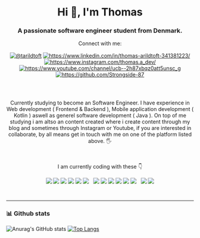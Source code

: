 <h1 align="center">Hi 👋, I'm Thomas</h1>
<h3 align="center">A passionate software engineer student from Denmark.</h3>

<p align="center">Connect with me:</p>
<p align="center">
<a href="https://twitter.com/@tarildtoft" target="blank"><img align="center" src="https://img.shields.io/badge/Twitter-1DA1F2?style=for-the-badge&logo=twitter&logoColor=white" alt="@tarildtoft" /></a>
<a href="https://www.linkedin.com/in/thomas-arildtoft-341381223/" target="blank"><img align="center" src="https://img.shields.io/badge/LinkedIn-0077B5?style=for-the-badge&logo=linkedin&logoColor=white" alt="https://www.linkedin.com/in/thomas-arildtoft-341381223/"  /></a>
<a href="https://www.instagram.com/thomas.a_dev/" target="blank"><img align="center" src="https://img.shields.io/badge/Instagram-E4405F?style=for-the-badge&logo=instagram&logoColor=white" alt="https://www.instagram.com/thomas.a_dev/" /></a>
<a href="https://www.youtube.com/channel/ucb--2h87xbqz0att5unsc_g" target="blank"><img align="center" src="https://img.shields.io/badge/YouTube-FF0000?style=for-the-badge&logo=youtube&logoColor=white" alt="https://www.youtube.com/channel/ucb--2h87xbqz0att5unsc_g" /></a>
 <a href="https://github.com/Strongside-87" target="blank"><img align="center" src="https://img.shields.io/badge/GitHub-100000?style=for-the-badge&logo=github&logoColor=white" alt="https://github.com/Strongside-87" /></a>
<div align="center"> <img src="https://komarev.com/ghpvc/?username=Strongside-87&style=flat-square&color=blue" alt=""/></div>
</p>

 &nbsp;
  
<p align="center"> Currently studying to become an Software Engineer. I have experience in Web development ( Frontend & Backend ), Mobile application development ( Kotlin ) aswell as generel software development ( Java ). On top of me studying i am altso an content created where i create content through my blog and sometimes through Instagram or Youtube, if you are interested in collaborate, by all means get in touch with me on one of the platform listed above. 🖐️ </p>

  &nbsp;
   
<p align="center">I am currently coding with these 👇</p>

<p align="center">
 <target="blank"><img align="center" src="https://img.shields.io/badge/HTML5-E34F26?style=for-the-badge&logo=html5&logoColor=white"/>
 <target="blank"><img align="center" src="https://img.shields.io/badge/CSS3-1572B6?style=for-the-badge&logo=css3&logoColor=white"/>
 <target="blank"><img align="center" src="https://img.shields.io/badge/JavaScript-F7DF1E?style=for-the-badge&logo=javascript&logoColor=black"/>
 <target="blank"><img align="center" src="https://img.shields.io/badge/TypeScript-007ACC?style=for-the-badge&logo=typescript&logoColor=white"/>
 <target="blank"><img align="center" src="https://img.shields.io/badge/Bootstrap-563D7C?style=for-the-badge&logo=bootstrap&logoColor=white"/>
 <target="blank"><img align="center" src="https://img.shields.io/badge/React-20232A?style=for-the-badge&logo=react&logoColor=61DAFB"/> 
   &nbsp;
 <target="blank"><img align="center" src="https://img.shields.io/badge/C-00599C?style=for-the-badge&logo=c&logoColor=white"/>
 <target="blank"><img align="center" src="https://img.shields.io/badge/C%23-239120?style=for-the-badge&logo=c-sharp&logoColor=white"/>
 <target="blank"><img align="center" src="https://img.shields.io/badge/MySQL-00000F?style=for-the-badge&logo=mysql&logoColor=white"/>
 <target="blank"><img align="center" src="https://img.shields.io/badge/.NET-5C2D91?style=for-the-badge&logo=.net&logoColor=white"/>
 <target="blank"><img align="center" src="https://img.shields.io/badge/Node.js-43853D?style=for-the-badge&logo=node.js&logoColor=white"/>
 <target="blank"><img align="center" src="https://img.shields.io/badge/MongoDB-4EA94B?style=for-the-badge&logo=mongodb&logoColor=white"/>
   &nbsp;
 <target="blank"><img align="center" src="https://img.shields.io/badge/Java-ED8B00?style=for-the-badge&logo=java&logoColor=white"/>
 <target="blank"><img align="center" src="https://img.shields.io/badge/Kotlin-0095D5?&style=for-the-badge&logo=kotlin&logoColor=white"/>
</p>

   &nbsp;
   &nbsp;
   &nbsp;
   
   ________________________________________________________________________________________________________________
   <h3 align="left"> 📊 Github stats</h3>

 ![Anurag's GitHub stats](https://github-readme-stats.vercel.app/api?username=Strongside-87&show_icons=true&theme=radical) [![Top Langs](https://github-readme-stats.vercel.app/api/top-langs/?username=Strongside-87&layout=compactshow_icons=true&theme=radical)](https://github.com/anuraghazra/github-readme-stats)


